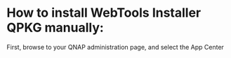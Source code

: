 # How to install WebTools Installer QPKG manually:

First, browse to your QNAP administration page, and select the App Center
